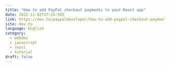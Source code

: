 ```yaml
---
title: "How to add PayPal checkout payments to your React app"
date: 2022-11-02T17:25:59Z
link: https://dev.to/paypaldeveloper/how-to-add-paypal-checkout-payments-to-your-react-app-53aa?utm_medium=RSS&utm_source=news.12bit.vn
site: dev.to
language: English
category:
  - webdev
  - javascript
  - react
  - tutorial
draft: false
---
```

